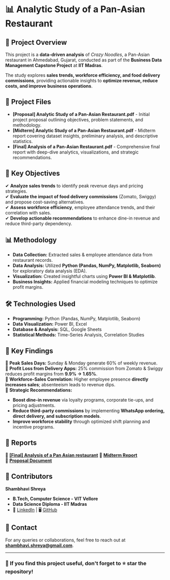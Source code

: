 # 📊 Analytic Study of a Pan-Asian Restaurant  

## 📝 Project Overview  
This project is a **data-driven analysis** of *Crazy Noodles*, a Pan-Asian restaurant in Ahmedabad, Gujarat, conducted as part of the **Business Data Management Capstone Project** at **IIT Madras**.  

The study explores **sales trends, workforce efficiency, and food delivery commissions**, providing actionable insights to **optimize revenue, reduce costs, and improve business operations**.  

## 📂 Project Files  
- **[Proposal] Analytic Study of a Pan-Asian Restaurant.pdf** - Initial project proposal outlining objectives, problem statements, and methodology.  
- **[Midterm] Analytic Study of a Pan-Asian Restaurant.pdf** - Midterm report covering dataset insights, preliminary analysis, and descriptive statistics.  
- **[Final] Analysis of a Pan-Asian Restaurant.pdf** - Comprehensive final report with deep-dive analytics, visualizations, and strategic recommendations.  

## 🎯 Key Objectives  
✔ **Analyze sales trends** to identify peak revenue days and pricing strategies.  
✔ **Evaluate the impact of food delivery commissions** (Zomato, Swiggy) and propose cost-saving alternatives.  
✔ **Assess workforce efficiency**, employee attendance trends, and their correlation with sales.  
✔ **Develop actionable recommendations** to enhance dine-in revenue and reduce third-party dependency.  

## 📊 Methodology  
- **Data Collection:** Extracted sales & employee attendance data from restaurant records.  
- **Data Analysis:** Utilized **Python (Pandas, NumPy, Matplotlib, Seaborn)** for exploratory data analysis (EDA).  
- **Visualization:** Created insightful charts using **Power BI & Matplotlib**.  
- **Business Insights:** Applied financial modeling techniques to optimize profit margins.  

## 🛠️ Technologies Used  
- **Programming:** Python (Pandas, NumPy, Matplotlib, Seaborn)  
- **Data Visualization:** Power BI, Excel  
- **Database & Analysis:** SQL, Google Sheets  
- **Statistical Methods:** Time-Series Analysis, Correlation Studies  

## 📌 Key Findings  
🔹 **Peak Sales Days:** Sunday & Monday generate 60% of weekly revenue.  
🔹 **Profit Loss from Delivery Apps:** 25% commission from Zomato & Swiggy reduces profit margins from **9.9% → 1.65%**.  
🔹 **Workforce-Sales Correlation:** Higher employee presence **directly increases sales**; absenteeism leads to revenue dips.  
🔹 **Strategic Recommendations:**  
   - **Boost dine-in revenue** via loyalty programs, corporate tie-ups, and pricing adjustments.  
   - **Reduce third-party commissions** by implementing **WhatsApp ordering, direct delivery, and subscription models**.  
   - **Improve workforce stability** through optimized shift planning and incentive programs.  

## 📜 Reports  
📌 **[[Final] Analysis of a Pan Asian restaurant](./%5BFinal%5D%20Analysis%20of%20a%20Pan%20Asian%20restaurant.pdf)**
📌 **[Midterm Report](./Midterm%20Analytic%20Study%20of%20a%20Pan%20Asian%20Restaurant.pdf)**  
📌 **[Proposal Document](./Proposal%20Analytic%20Study%20of%20a%20Pan%20Asian%20Restaurant.pdf)**  

## 🤝 Contributors  
**Shambhavi Shreya**  
- **B.Tech, Computer Science - VIT Vellore**  
- **Data Science Diploma - IIT Madras**  
- 🔗 [LinkedIn](https://www.linkedin.com/in/shambhavi-shreya/) | 🖥️ [GitHub](https://github.com/Sshreya18)  

## 📩 Contact  
For any queries or collaborations, feel free to reach out at **shambhavi.shreya@gmail.com**.  

---

### 🚀 If you find this project useful, don't forget to ⭐ star the repository!  
